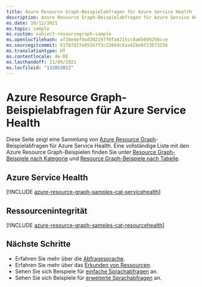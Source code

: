 ```yaml
---
title: Azure Resource Graph-Beispielabfragen für Azure Service Health
description: Azure Resource Graph-Beispielabfragen für Azure Service Health, die die Verwendung von Ressourcentypen und Tabellen für den Zugriff auf Azure Service Health in Zusammenhang mit den Ressourcen und Eigenschaften veranschaulichen.
ms.date: 10/12/2021
ms.topic: sample
ms.custom: subject-resourcegraph-sample
ms.openlocfilehash: af38e4ef9ad392197f0fa4215cc8a65609256cce
ms.sourcegitcommit: 61f87d27e05547f3c22044c6aa42be8f23673256
ms.translationtype: HT
ms.contentlocale: de-DE
ms.lasthandoff: 11/09/2021
ms.locfileid: "132053022"
---
```

# <a name="azure-resource-graph-sample-queries-for-azure-service-health"></a>Azure Resource Graph-Beispielabfragen für Azure Service Health

Diese Seite zeigt eine Sammlung von [Azure Resource Graph](../governance/resource-graph/overview.md)-Beispielabfragen für Azure Service Health. Eine vollständige Liste mit den Azure Resource Graph-Beispielen finden Sie unter [Resource Graph-Beispiele nach Kategorie](../governance/resource-graph/samples/samples-by-category.md) und [Resource Graph-Beispiele nach Tabelle](../governance/resource-graph/samples/samples-by-table.md).

## <a name="azure-service-health"></a>Azure Service Health

[!INCLUDE [azure-resource-graph-samples-cat-servicehealth](../../includes/resource-graph/samples/bycat/azure-service-health.md)]

## <a name="resource-health"></a>Ressourcenintegrität

[!INCLUDE [azure-resource-graph-samples-cat-resourcehealth](../../includes/resource-graph/samples/bycat/resource-health.md)]

## <a name="next-steps"></a>Nächste Schritte

- Erfahren Sie mehr über die [Abfragesprache](../governance/resource-graph/concepts/query-language.md).
- Erfahren Sie mehr über das [Erkunden von Ressourcen](../governance/resource-graph/concepts/explore-resources.md).
- Sehen Sie sich Beispiele für [einfache Sprachabfragen](../governance/resource-graph/samples/starter.md) an.
- Sehen Sie sich Beispiele für [erweiterte Sprachabfragen](../governance/resource-graph/samples/advanced.md) an.
